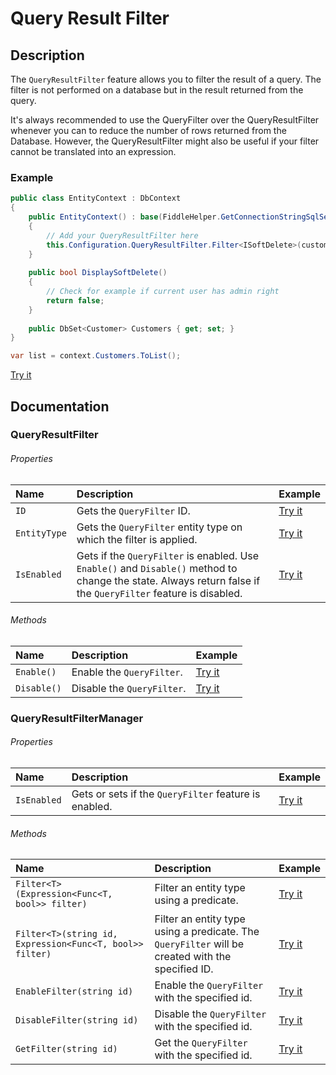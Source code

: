 # Query Result Filter

## Description

The `QueryResultFilter` feature allows you to filter the result of a query. The filter is not performed on a database but in the result returned from the query.

It's always recommended to use the QueryFilter over the QueryResultFilter whenever you can to reduce the number of rows returned from the Database. However, the QueryResultFilter might also be useful if your filter cannot be translated into an expression.

### Example

```csharp
public class EntityContext : DbContext
{
	public EntityContext() : base(FiddleHelper.GetConnectionStringSqlServer())
	{
		// Add your QueryResultFilter here
		this.Configuration.QueryResultFilter.Filter<ISoftDelete>(customer => !customer.IsDeleted || DisplaySoftDelete());
	}
	
	public bool DisplaySoftDelete()
	{
		// Check for example if current user has admin right
		return false;
	}
	
	public DbSet<Customer> Customers { get; set; }
}

var list = context.Customers.ToList();
```

[Try it](https://dotnetfiddle.net/39wJxN)

## Documentation

### QueryResultFilter

###### Properties

| Name | Description | Example |
| :--- | :---------- | :------ |
| `ID` | Gets the `QueryFilter` ID. | [Try it](https://dotnetfiddle.net/pWIl86) |
| `EntityType` | Gets the `QueryFilter` entity type on which the filter is applied. | [Try it](https://dotnetfiddle.net/Scty5l) |
| `IsEnabled` | Gets if the `QueryFilter` is enabled. Use `Enable()` and `Disable()` method to change the state. Always return false if the `QueryFilter` feature is disabled. | [Try it](https://dotnetfiddle.net/rZzXUv) |

###### Methods

| Name | Description | Example |
| :--- | :---------- | :------ |
| `Enable()` | Enable the `QueryFilter`. | [Try it](https://dotnetfiddle.net/R4nKJc) |
| `Disable()` | Disable the `QueryFilter`. | [Try it](https://dotnetfiddle.net/27CbSm) |

### QueryResultFilterManager

###### Properties

| Name | Description | Example |
| :--- | :---------- | :------ |
| `IsEnabled` | Gets or sets if the `QueryFilter` feature is enabled. | [Try it](https://dotnetfiddle.net/47jkME) |

###### Methods

| Name | Description | Example |
| :--- | :---------- | :------ |
| `Filter<T>(Expression<Func<T, bool>> filter)` | Filter an entity type using a predicate. | [Try it](https://dotnetfiddle.net/zcIngq) |
| `Filter<T>(string id, Expression<Func<T, bool>> filter)` | Filter an entity type using a predicate. The `QueryFilter` will be created with the specified ID. | [Try it](https://dotnetfiddle.net/g2Hj0r) |
| `EnableFilter(string id)` | Enable the `QueryFilter` with the specified id.  | [Try it](https://dotnetfiddle.net/WSTNTV)  |
| `DisableFilter(string id)` | Disable the `QueryFilter` with the specified id. | [Try it](https://dotnetfiddle.net/9B3fnF)  |
| `GetFilter(string id)` | Get the `QueryFilter` with the specified id. | [Try it](https://dotnetfiddle.net/feGJtz) |
